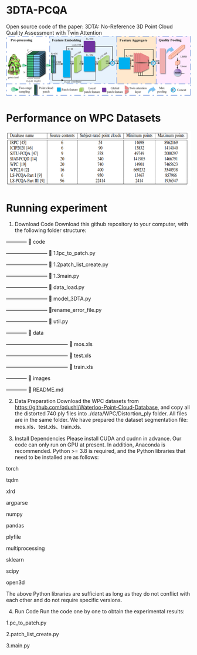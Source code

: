 # 3DTA-PCQA
Open source code of the paper:  3DTA: No-Reference 3D Point Cloud Quality Assessment with Twin Attention
<img src="https://github.com/philox12358/3DTA-PCQA/blob/main/images/3DTA.png">

# Performance on WPC Datasets
<img src="https://github.com/philox12358/3DTA-PCQA/blob/main/images/results.png">

# Running experiment
1. Download Code
   Download this github repository to your computer, with the following folder structure:

———— 📁 code

———————— 🐍 1.1pc_to_patch.py

———————— 🐍 1.2patch_list_create.py

———————— 🐍 1.3main.py

———————— 🐍 data_load.py

———————— 🐍 model_3DTA.py

———————— 🐍rename_error_file.py

———————— 🐍 util.py

———— 📁 data

———————————— 🔢 mos.xls

———————————— 🔢 test.xls

———————————— 🔢 train.xls

———— 📁 images

———— 📰 README.md

2. Data Preparation
   Download the WPC datasets from <https://github.com/qdushl/Waterloo-Point-Cloud-Database>, and copy all the distorted 740 ply files into ./data/WPC/Distortion_ply folder. All files are in the same folder.
   We have prepared the dataset segmentation file: mos.xls、test.xls、train.xls.

3. Install Dependencies
   Please install CUDA and cudnn in advance. Our code can only run on GPU at present. In addition, Anaconda is recommended. Python >= 3.8 is required, and the Python libraries that need to be installed are as follows:

torch

tqdm

xlrd

argparse

numpy

pandas

plyfile

multiprocessing

sklearn

scipy

open3d

The above Python libraries are sufficient as long as they do not conflict with each other and do not require specific versions.

4. Run Code
Run the code one by one to obtain the experimental results:

1.pc_to_patch.py

2.patch_list_create.py

3.main.py


